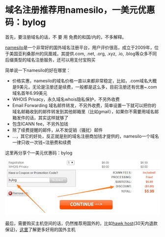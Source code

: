 # 域名注册推荐用namesilo，一美元优惠码：bylog

首先，要注册域名的话，不 要 用 免费的和国/内的，不多解释。

[namesilo](https://www.namesilo.com/?rid=adf2827hj "域名注册推荐")是一个非常好的国外域名注册平台，用户评价很高，成立于2009年，位于美国亚利桑那州的凤凰城，其提供.com, .net, .org, .xyz, .io, .blog等众多不同后缀类型的域名注册服务，还可以用支付宝购买

简单说一下namesilo的好在哪里：

*   价格实惠，namesilo的域名价格一直以来都非常稳定，比如，.com域名大概是9美元，无论是注册还是续费，一般都是这么多，目前注册还有优惠~.com域名首年6.99美元
*   WHOIS Privacy，永久域名whois隐私保护，不另外收费
*   Email Forwarding 域名邮件转发，不另外收费，简单设置一下就可以把你的域名邮箱收到的邮件转发到其他邮箱里（比如gmail），如果你不需要用域名邮箱发件的话，其实这样就够了
*   包含ICANN fee，不另外加钱
*   除了续费提醒的邮件，从不发促销（骚扰）邮件
*   ...，其它的好处，反正就是别的域名注册商加钱才提供的，namesilo一个域名一律只收一次钱~注册费和续费

这里再分享个一美元优惠码：bylog

![(域名购买、转入等都可以用，一个人只能用一次)](https://raw.githubusercontent.com/bylog/bylog.github.io/master/img/namesilo-coupon.jpg)

最后，需要购买主机空间的话，仍然推荐用国外的，比如[hawk host](https://my.hawkhost.com/aff.php?aff=12414)(30天内退款保证)，[这里](https://tophosting.github.io/)了解更多好用的国外主机

